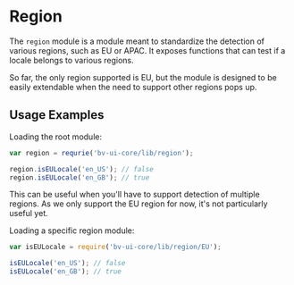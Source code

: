 # Region

The `region` module is a module meant to standardize the detection of various
regions, such as EU or APAC. It exposes functions that can test if a locale
belongs to various regions.

So far, the only region supported is EU, but the module is designed to be
easily extendable when the need to support other regions pops up.

## Usage Examples

Loading the root module:
```javascript
var region = requrie('bv-ui-core/lib/region');

region.isEULocale('en_US'); // false
region.isEULocale('en_GB'); // true
```
This can be useful when you'll have to support detection of multiple regions.
As we only support the EU region for now, it's not particularly useful yet.

Loading a specific region module:
```javascript
var isEULocale = require('bv-ui-core/lib/region/EU');

isEULocale('en_US'); // false
isEULocale('en_GB'); // true
```
